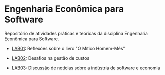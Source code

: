 # Engenharia Econômica para Software

Repositório de atividades práticas e teóricas da disciplina Engenharia Econômica para Software.


* [LAB01](docs/lab-mitico-homem-mes.md): Reflexões sobre o livro "O Mítico Homem-Mês"

* [LAB02](docs/lab-gestao-custos.md): Desafios na gestão de custos

* [LAB03](docs/lab-noticias-abes.md): Discussão de notícias sobre a indústria de software e economia